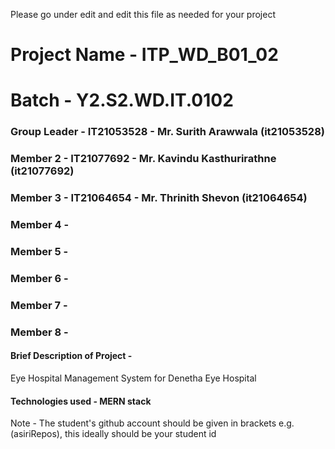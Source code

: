 Please go under edit and edit this file as needed for your project

# Project Name - ITP_WD_B01_02

# Batch - Y2.S2.WD.IT.0102

### Group Leader - IT21053528 - Mr. Surith Arawwala (it21053528)
### Member 2 - IT21077692 - Mr. Kavindu Kasthurirathne (it21077692)
### Member 3 - IT21064654 - Mr. Thrinith Shevon (it21064654)
### Member 4 - 
### Member 5 - 
### Member 6 - 
### Member 7 - 
### Member 8 - 

#### Brief Description of Project - 
  Eye Hospital Management System for Denetha Eye Hospital

#### Technologies used - MERN stack
  
Note - The student's github account should be given in brackets e.g. (asiriRepos), this ideally should be your student id 

